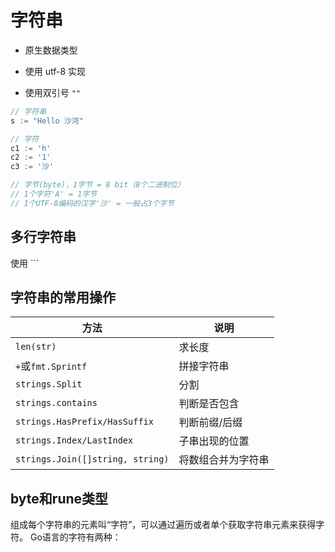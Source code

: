 # 字符串

+ 原生数据类型

+ 使用 utf-8 实现

+ 使用双引号 `""`

```go
// 字符串
s := "Hello 沙河"

// 字符
c1 := 'h'
c2 := '1'
c3 := '沙'

// 字节(byte)，1字节 = 8 bit（8个二进制位）
// 1个字符'A' = 1字节
// 1个UTF-8编码的汉字'沙' = 一般占3个字节
```

## 多行字符串

使用 `\``

## 字符串的常用操作

|方法|说明|
|----|----|
|`len(str)`|求长度|
|`+`或`fmt.Sprintf`|拼接字符串|
|`strings.Split`|分割|
|`strings.contains`|判断是否包含|
|`strings.HasPrefix/HasSuffix`|判断前缀/后缀|
|`strings.Index/LastIndex`|子串出现的位置|
|`strings.Join([]string, string)`|将数组合并为字符串|

## byte和rune类型

组成每个字符串的元素叫“字符”，可以通过遍历或者单个获取字符串元素来获得字符。
Go语言的字符有两种：


